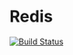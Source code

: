 # Redis

[![Build Status](https://travis-ci.org/jkaye2012/Redis.jl.svg?branch=master)](https://travis-ci.org/jkaye2012/Redis.jl)

